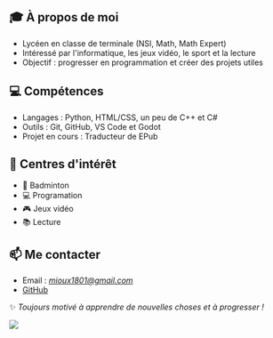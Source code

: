 ## 🎓 À propos de moi
- Lycéen en classe de terminale (NSI, Math, Math Expert)
- Intéressé par l'informatique, les jeux vidéo, le sport et la lecture
- Objectif : progresser en programmation et créer des projets utiles

## 💻 Compétences
- Langages : Python, HTML/CSS, un peu de C++ et C#
- Outils : Git, GitHub, VS Code et Godot
- Projet en cours : Traducteur de EPub

## 🎯 Centres d'intérêt
- 🏸 Badminton  
- 💻 Programation  
- 🎮 Jeux vidéo  
- 📚 Lecture  

## 📫 Me contacter
- Email : *mioux1801@gmail.com*    
- [GitHub](https://github.com/Miouxxx) 

✨ *Toujours motivé à apprendre de nouvelles choses et à progresser !*

![](https://www.google.com/imgres?q=chat&imgurl=https%3A%2F%2Fwww.husse.fr%2Fwp-content%2Fuploads%2F2024%2F04%2Fchat-bengal-husse_1.webp&imgrefurl=https%3A%2F%2Fwww.husse.fr%2Fblog%2Fconseils-chat%2Fraces-chat%2Fle-bengal-ou-le-chat-fauve%2F%3Fsrsltid%3DAfmBOopGRLxnQEq9KgRdbqYwVKK2xcxuyyRy8HlOHrPESDcb4t_AarcL&docid=fsDtddG3igbJBM&tbnid=u668k0R_M_NxsM&vet=12ahUKEwjTp-LT48iPAxWObEEAHZFLEwIQM3oECD8QAA..i&w=1200&h=600&hcb=2&ved=2ahUKEwjTp-LT48iPAxWObEEAHZFLEwIQM3oECD8QAA)